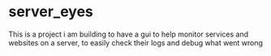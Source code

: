 # server_eyes
This is a project i am building to have a gui to help monitor services and websites on a server, to easily check their logs and debug what went wrong
